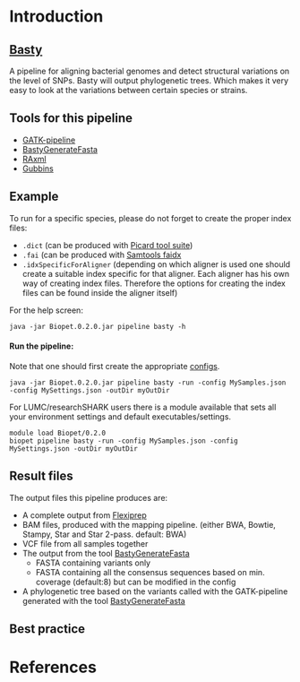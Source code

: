 # Introduction

## <a href="https://git.lumc.nl/biopet/biopet/tree/develop/protected/basty/src/main/scala/nl/lumc/sasc/biopet/pipelines/basty" target="_blank">Basty</a>
A pipeline for aligning bacterial genomes and detect structural variations on the level of SNPs. Basty will output phylogenetic trees.
Which makes it very easy to look at the variations between certain species or strains.

## Tools for this pipeline
* [GATK-pipeline](GATK-pipeline.md)
* [BastyGenerateFasta](../tools/BastyGenerateFasta.md)
* <a href="http://sco.h-its.org/exelixis/software.html" target="_blank">RAxml</a>
* <a href="https://github.com/sanger-pathogens/Gubbins" target="_blank">Gubbins</a>

## Example
To run for a specific species, please do not forget to create the proper index files:

* ```.dict``` (can be produced with <a href="http://broadinstitute.github.io/picard/" target="_blank">Picard tool suite</a>)
* ```.fai``` (can be produced with <a href="http://samtools.sourceforge.net/samtools.shtml" target="_blank">Samtools faidx</a> 
* ```.idxSpecificForAligner``` (depending on which aligner is used one should create a suitable index specific for that aligner. 
Each aligner has his own way of creating index files. Therefore the options for creating the index files can be found inside the aligner itself)

For the help screen:
~~~
java -jar Biopet.0.2.0.jar pipeline basty -h
~~~

#### Run the pipeline:
Note that one should first create the appropriate [configs](../config.md).

~~~
java -jar Biopet.0.2.0.jar pipeline basty -run -config MySamples.json -config MySettings.json -outDir myOutDir
~~~

For LUMC/researchSHARK users there is a module available that sets all your environment settings and default executables/settings.

~~~
module load Biopet/0.2.0
biopet pipeline basty -run -config MySamples.json -config MySettings.json -outDir myOutDir
~~~


## Result files
The output files this pipeline produces are:

* A complete output from [Flexiprep](flexiprep.md)
* BAM files, produced with the mapping pipeline. (either BWA, Bowtie, Stampy, Star and Star 2-pass. default: BWA)
* VCF file from all samples together 
* The output from the tool [BastyGenerateFasta](../tools/BastyGenerateFasta.md)
    * FASTA containing variants only
    * FASTA containing all the consensus sequences based on min. coverage (default:8) but can be modified in the config
* A phylogenetic tree based on the variants called with the GATK-pipeline generated with the tool [BastyGenerateFasta](../tools/BastyGenerateFasta.md)

## Best practice


# References
